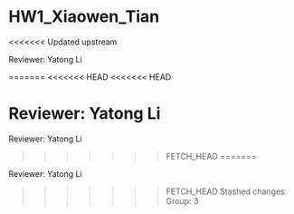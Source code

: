 # HW1_Xiaowen_Tian
<<<<<<< Updated upstream

Reviewer: Yatong Li 

=======
<<<<<<< HEAD
<<<<<<< HEAD

Reviewer: Yatong Li
=======

Reviewer: Yatong Li 

>>>>>>> FETCH_HEAD
=======

Reviewer: Yatong Li 

>>>>>>> FETCH_HEAD
>>>>>>> Stashed changes
Group: 3
